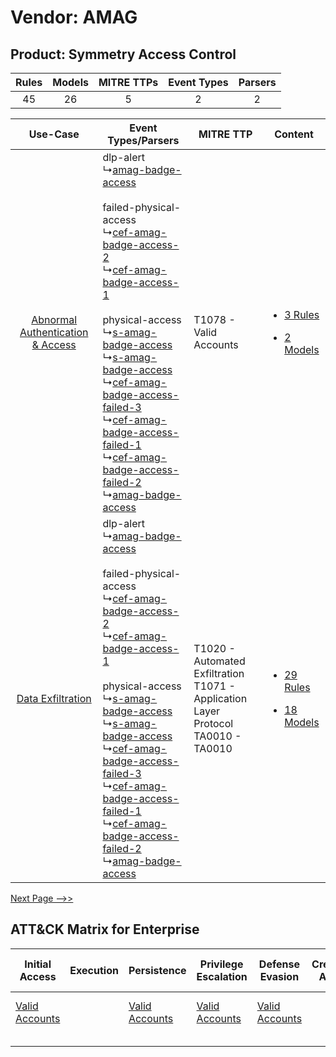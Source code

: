 Vendor: AMAG
============
Product: Symmetry Access Control
--------------------------------
| Rules | Models | MITRE TTPs | Event Types | Parsers |
|:-----:|:------:|:----------:|:-----------:|:-------:|
|  45   |   26   |     5      |      2      |    2    |

|    Use-Case    | Event Types/Parsers    | MITRE TTP    | Content    |
|:----:| ---- | ---- | ---- |
| [Abnormal Authentication & Access](../../../UseCases/uc_abnormal_authentication_&_access.md) |  dlp-alert<br> ↳[amag-badge-access](Ps/pC_amagbadgeaccess.md)<br><br> failed-physical-access<br> ↳[cef-amag-badge-access-2](Ps/pC_cefamagbadgeaccess2.md)<br> ↳[cef-amag-badge-access-1](Ps/pC_cefamagbadgeaccess1.md)<br><br> physical-access<br> ↳[s-amag-badge-access](Ps/pC_samagbadgeaccess.md)<br> ↳[s-amag-badge-access](Ps/pC_samagbadgeaccess.md)<br> ↳[cef-amag-badge-access-failed-3](Ps/pC_cefamagbadgeaccessfailed3.md)<br> ↳[cef-amag-badge-access-failed-1](Ps/pC_cefamagbadgeaccessfailed1.md)<br> ↳[cef-amag-badge-access-failed-2](Ps/pC_cefamagbadgeaccessfailed2.md)<br> ↳[amag-badge-access](Ps/pC_amagbadgeaccess.md)<br> | T1078 - Valid Accounts<br>    | [<ul><li>3 Rules</li></ul><ul><li>2 Models</li></ul>](RM/r_m_amag_symmetry_access_control_Abnormal_Authentication_&_Access.md) |
|    [Data Exfiltration](../../../UseCases/uc_data_exfiltration.md)    |  dlp-alert<br> ↳[amag-badge-access](Ps/pC_amagbadgeaccess.md)<br><br> failed-physical-access<br> ↳[cef-amag-badge-access-2](Ps/pC_cefamagbadgeaccess2.md)<br> ↳[cef-amag-badge-access-1](Ps/pC_cefamagbadgeaccess1.md)<br><br> physical-access<br> ↳[s-amag-badge-access](Ps/pC_samagbadgeaccess.md)<br> ↳[s-amag-badge-access](Ps/pC_samagbadgeaccess.md)<br> ↳[cef-amag-badge-access-failed-3](Ps/pC_cefamagbadgeaccessfailed3.md)<br> ↳[cef-amag-badge-access-failed-1](Ps/pC_cefamagbadgeaccessfailed1.md)<br> ↳[cef-amag-badge-access-failed-2](Ps/pC_cefamagbadgeaccessfailed2.md)<br> ↳[amag-badge-access](Ps/pC_amagbadgeaccess.md)<br> | T1020 - Automated Exfiltration<br>T1071 - Application Layer Protocol<br>TA0010 - TA0010<br> | [<ul><li>29 Rules</li></ul><ul><li>18 Models</li></ul>](RM/r_m_amag_symmetry_access_control_Data_Exfiltration.md)    |
[Next Page -->>](2_ds_amag_symmetry_access_control.md)

ATT&CK Matrix for Enterprise
----------------------------
| Initial Access                                                      | Execution | Persistence                                                         | Privilege Escalation                                                | Defense Evasion                                                     | Credential Access | Discovery | Lateral Movement | Collection | Command and Control                                                             | Exfiltration                                                                | Impact |
| ------------------------------------------------------------------- | --------- | ------------------------------------------------------------------- | ------------------------------------------------------------------- | ------------------------------------------------------------------- | ----------------- | --------- | ---------------- | ---------- | ------------------------------------------------------------------------------- | --------------------------------------------------------------------------- | ------ |
| [Valid Accounts](https://attack.mitre.org/techniques/T1078)<br><br> |           | [Valid Accounts](https://attack.mitre.org/techniques/T1078)<br><br> | [Valid Accounts](https://attack.mitre.org/techniques/T1078)<br><br> | [Valid Accounts](https://attack.mitre.org/techniques/T1078)<br><br> |                   |           |                  |            | [Application Layer Protocol](https://attack.mitre.org/techniques/T1071)<br><br> | [Automated Exfiltration](https://attack.mitre.org/techniques/T1020)<br><br> |        |